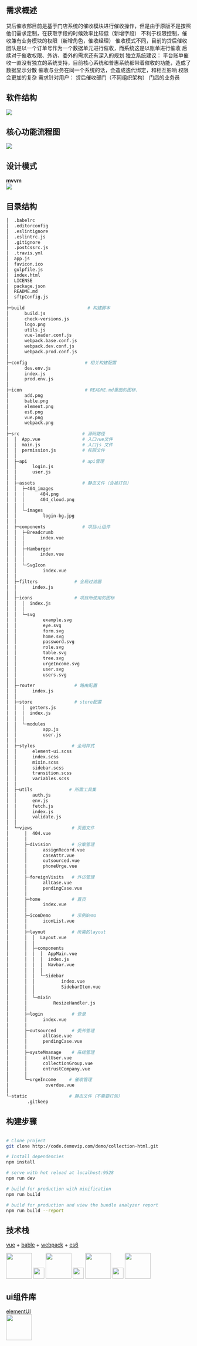 
## 需求概述
贷后催收部目前是基于门店系统的催收模块进行催收操作，但是由于原版不是按照他们需求定制，在获取字段的时候效率比较低（新增字段）
不利于权限控制，催收兼有业务模块的权限（新增角色，催收经理）
催收模式不同，目前的贷后催收团队是以一个订单号作为一个数据单元进行催收，而系统这是以账单进行催收
后续对于催收权限、外访、委外的需求还有深入的规划
 独立系统建议：
平台账单催收一直没有独立的系统支持，目前核心系统和普惠系统都带着催收的功能，造成了数据显示分散
催收与业务在同一个系统的话，会造成迭代绑定，和相互影响
权限会更加的复杂
需求针对用户：
贷后催收部门（不同组织架构）
门店的业务员

## 软件结构
<img src="./img/soft.png">

## 核心功能流程图
<img src="./img/process.png">

## 设计模式
**mvvm** </br>
<img src="./img/mvvm.png">

## 目录结构
``` bash
│  .babelrc
│  .editorconfig
│  .eslintignore
│  .eslintrc.js
│  .gitignore
│  .postcssrc.js
│  .travis.yml
│  app.js
│  favicon.ico
│  gulpfile.js
│  index.html
│  LICENSE
│  package.json
│  README.md
│  sftpConfig.js
│
├─build                        # 构建脚本
│      build.js
│      check-versions.js
│      logo.png
│      utils.js
│      vue-loader.conf.js
│      webpack.base.conf.js
│      webpack.dev.conf.js
│      webpack.prod.conf.js
│
├─config                      # 相关构建配置
│      dev.env.js
│      index.js
│      prod.env.js
│
├─icon                        # README.md里面的图标.
│      add.png
│      bable.png
│      element.png
│      es6.png
│      vue.png
│      webpack.png
│
├─src                        # 源码路径
│  │  App.vue                # 入口vue文件
│  │  main.js                # 入口js 文件
│  │  permission.js          # 权限文件
│  │
│  ├─api                     # api管理
│  │      login.js
│  │      user.js
│  │
│  ├─assets                  # 静态文件（会被打包）
│  │  ├─404_images
│  │  │      404.png
│  │  │      404_cloud.png
│  │  │
│  │  └─images               
│  │          login-bg.jpg
│  │
│  ├─components              # 项目ui组件
│  │  ├─Breadcrumb
│  │  │      index.vue
│  │  │
│  │  ├─Hamburger
│  │  │      index.vue
│  │  │
│  │  └─SvgIcon
│  │          index.vue
│  │
│  ├─filters              # 全局过滤器
│  │      index.js
│  │
│  ├─icons                # 项目所使用的图标
│  │  │  index.js
│  │  │
│  │  └─svg
│  │          example.svg
│  │          eye.svg
│  │          form.svg
│  │          home.svg
│  │          password.svg
│  │          role.svg
│  │          table.svg
│  │          tree.svg
│  │          urgeIncome.svg
│  │          user.svg
│  │          users.svg
│  │
│  ├─router               # 路由配置
│  │      index.js
│  │
│  ├─store                # store配置
│  │  │  getters.js
│  │  │  index.js
│  │  │
│  │  └─modules
│  │          app.js
│  │          user.js
│  │
│  ├─styles              # 全局样式
│  │      element-ui.scss
│  │      index.scss
│  │      mixin.scss
│  │      sidebar.scss
│  │      transition.scss
│  │      variables.scss
│  │
│  ├─utils              # 所需工具集
│  │      auth.js
│  │      env.js
│  │      fetch.js
│  │      index.js
│  │      validate.js
│  │
│  └─views               # 页面文件
│      │  404.vue
│      │
│      ├─division        # 分案管理       
│      │      assignRecord.vue
│      │      caseAttr.vue
│      │      outsourced.vue
│      │      phoneUrge.vue
│      │
│      ├─foreignVisits   # 外访管理
│      │      allCase.vue
│      │      pendingCase.vue
│      │
│      ├─home            # 首页
│      │      index.vue
│      │
│      ├─iconDemo        # 示例demo
│      │      iconList.vue
│      │
│      ├─layout          # 所需的layout
│      │  │  Layout.vue
│      │  │
│      │  ├─components
│      │  │  │  AppMain.vue
│      │  │  │  index.js
│      │  │  │  Navbar.vue
│      │  │  │
│      │  │  └─Sidebar
│      │  │          index.vue
│      │  │          SidebarItem.vue
│      │  │
│      │  └─mixin
│      │          ResizeHandler.js
│      │
│      ├─login           # 登录
│      │      index.vue
│      │
│      ├─outsourced      # 委外管理
│      │      allCase.vue
│      │      pendingCase.vue
│      │
│      ├─systeMmanage    # 系统管理
│      │      allUser.vue
│      │      collectionGroup.vue
│      │      entrustCompany.vue
│      │
│      └─urgeIncome     # 催收管理
│              overdue.vue
│
└─static                # 静态文件（不需要打包）
        .gitkeep
```

## 构建步骤

``` bash

# Clone project
git clone http://code.demovip.com/demo/collection-html.git

# Install dependencies
npm install

# serve with hot reload at localhost:9528
npm run dev

# build for production with minification
npm run build

# build for production and view the bundle analyzer report
npm run build --report
```

## 技术栈

[vue](https://cn.vuejs.org/) + [bable](http://babeljs.io/) + [webpack](http://webpack.github.io/) + [es6](http://es6.ruanyifeng.com/)

<img src="./img/icon/vue.png" width="70">
<img src="./img/icon/add.png" width="30">
<img src="./img/icon/bable.png" width="70">
<img src="./img/icon/add.png" width="30">
<img src="./img/icon/webpack.png" width="70">
<img src="./img/icon/add.png" width="30">
<img src="./img/icon/es6.png" width="70">

## ui组件库

[elementUI](http://element.eleme.io/#/zh-CN)<br>
<img width="70" src="./img/icon/element.png"> 

 
